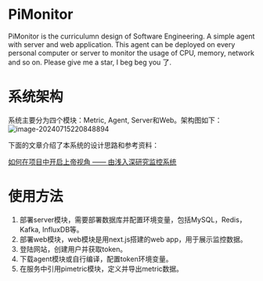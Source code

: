# PiMonitor
PiMonitor is the curriculumn design of Software Engineering. A simple agent with server and web application. This agent can be deployed on every personal computer or server to monitor the usage of CPU, memory, network and so on. Please give me a star, I beg beg you 了.

# 系统架构
系统主要分为四个模块：Metric, Agent, Server和Web。架构图如下：
![image-20240715220848894](https://vblog-1315512378.cos.ap-guangzhou.myqcloud.com/imgs/image-20240715220848894.png)

下面的文章介绍了本系统的设计思路和参考资料：

[如何在项目中开启上帝视角 —— 由浅入深研究监控系统](https://veni222987.github.io/2024/07/15/%E5%A6%82%E4%BD%95%E5%9C%A8%E9%A1%B9%E7%9B%AE%E4%B8%AD%E5%BC%80%E5%90%AF%E4%B8%8A%E5%B8%9D%E8%A7%86%E8%A7%92%E2%80%94%E2%80%94%E7%94%B1%E6%B5%85%E5%85%A5%E6%B7%B1%E7%A0%94%E7%A9%B6%E7%9B%91%E6%8E%A7%E7%B3%BB%E7%BB%9F/)

# 使用方法
1. 部署server模块，需要部署数据库并配置环境变量，包括MySQL，Redis，Kafka, InfluxDB等。
2. 部署web模块，web模块是用next.js搭建的web app，用于展示监控数据。
3. 登陆网站，创建用户并获取token。
4. 下载agent模块或自行编译，配置token环境变量。
5. 在服务中引用pimetric模块，定义并导出metric数据。